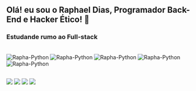 ## Olá! eu sou o Raphael Dias, Programador Back-End e Hacker Ético! 👋
### Estudande rumo ao Full-stack

<div style="display: inline_block"><br>
   <img align="center" alt="Rapha-Python" src="https://img.shields.io/badge/MySQL-00000F?style=for-the-badge&logo=mysql&logoColor=white">
  <img align="center" alt="Rapha-Python" src="https://img.shields.io/badge/SQLite-07405E?style=for-the-badge&logo=sqlite&logoColor=white">
  <img align="center" alt="Rapha-Python" src="https://img.shields.io/badge/Python-3776AB?style=for-the-badge&logo=python&logoColor=white">
  <img align="center" alt="Rapha-Python" src="https://img.shields.io/badge/Django-092E20?style=for-the-badge&logo=django&logoColor=white">
  <img align="center" alt="Rapha-Python" src="https://img.shields.io/badge/JavaScript-323330?style=for-the-badge&logo=javascript&logoColor=F7DF1E">
  
</div>
  
  ##
 
<div> 
  <a href="https://instagram.com/raphaelldc" target="_blank"><img src="https://img.shields.io/badge/-Instagram-%23E4405F?style=for-the-badge&logo=instagram&logoColor=white" target="_blank"></a>
 <a href="https://discord.gg/zaDGE5QEvf" target="_blank"><img src="https://img.shields.io/badge/Discord-7289DA?style=for-the-badge&logo=discord&logoColor=white" target="_blank"></a> 
  <a href = "mailto:rphldev@gmail.com"><img src="https://img.shields.io/badge/-Gmail-%23333?style=for-the-badge&logo=gmail&logoColor=white" target="_blank"></a>
  <a href="https://www.linkedin.com/in/raphael-dias-380761135/" target="_blank"><img src="https://img.shields.io/badge/-LinkedIn-%230077B5?style=for-the-badge&logo=linkedin&logoColor=white" target="_blank"></a> 
  
</div>
